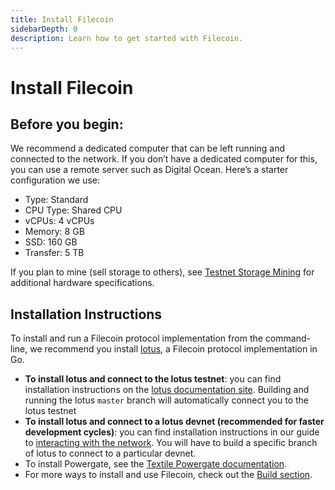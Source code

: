 ```yaml
---
title: Install Filecoin
sidebarDepth: 0
description: Learn how to get started with Filecoin.
---
```


# Install Filecoin

## Before you begin:

We recommend a dedicated computer that can be left running and connected to the network. If you don’t have a dedicated computer for this, you can use a remote server such as Digital Ocean. Here’s a starter configuration we use:

- Type: Standard
- CPU Type: Shared CPU
- vCPUs: 4 vCPUs
- Memory: 8 GB
- SSD: 160 GB
- Transfer: 5 TB

If you plan to mine (sell storage to others), see [Testnet Storage Mining](https://filecoin.io/blog/filecoin-testnet-mining/) for additional hardware specifications.

## Installation Instructions

To install and run a Filecoin protocol implementation from the command-line, we recommend you install [lotus](https://github.com/filecoin-project/lotus), a Filecoin protocol implementation in Go.

- **To install lotus and connect to the lotus testnet**: you can find installation instructions on the [lotus documentation site](https://lotu.sh/en+getting-started). Building and running the lotus `master` branch will automatically connect you to the lotus testnet
- **To install lotus and connect to a lotus devnet (recommended for faster development cycles)**: you can find installation instructions in our guide to [interacting with the network](/build/networks). You will have to build a specific branch of lotus to connect to a particular devnet.
- To install Powergate, see the [Textile Powergate documentation](https://docs.textile.io/powergate/).
- For more ways to install and use Filecoin, check out the [Build section](../build/README.md).
